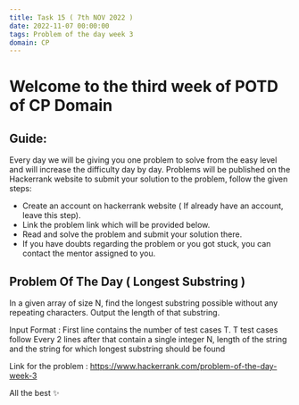 ```yaml
---
title: Task 15 ( 7th NOV 2022 )
date: 2022-11-07 00:00:00
tags: Problem of the day week 3
domain: CP
---
```


# Welcome to the third week of POTD of CP Domain
## Guide:

Every day we will be giving you one problem to solve from the easy level and will increase the difficulty day by day.
Problems will be published on the Hackerrank website to submit your solution to the problem, follow the given steps:
  - Create an account on hackerrank website ( If already have an account, leave this step).
  - Link the problem link which will be provided below.
  - Read and solve the problem and submit your solution there.
  - If you have doubts regarding the problem or you got stuck, you can contact the mentor assigned to you.

## Problem Of The Day ( Longest Substring )

In a given array of size N, find the longest substring possible without any repeating characters. Output the length of that substring.

Input Format : 
  First line contains the number of test cases T. T test cases follow
  Every 2 lines after that contain a single integer N, length of the string and the string for which longest substring should be found

Link for the problem : https://www.hackerrank.com/problem-of-the-day-week-3

All the best ✨

